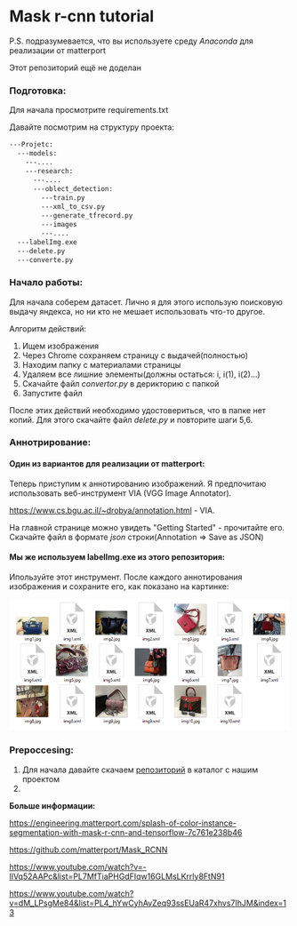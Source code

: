 # Mask r-cnn tutorial #
P.S. подразумевается, что вы используете среду *Anaconda* для реализации от matterport

Этот репозиторий ещё не доделан

### Подготовка: ###

Для начала просмотрите requirements.txt

Давайте посмотрим на структуру проекта:

```
---Projetc:
  ---models:
    ---....
    ---research:
      ---....
      ---oblect_detection:
        ---train.py
        ---xml_to_csv.py
        ---generate_tfrecord.py
        ---images
        ---....
  ---labelImg.exe
  ---delete.py
  ---converte.py
```
  

### Начало работы: ###

Для начала соберем датасет. Лично я для этого использую поисковую выдачу яндекса, но ни кто не мешает использовать что-то другое.

Алгоритм действий:
1) Ищем изображения
2) Через Chrome сохраняем страницу с выдачей(полностью)
3) Находим папку с материалами страницы
4) Удаляем все лишние элементы(должны остаться: i, i(1), i(2)...)
5) Скачайте файл *convertor.py* в дерикторию с папкой
6) Запустите файл

После этих действий необходимо удостовериться, что в папке нет копий. Для этого скачайте файл *delete.py* и повторите шаги 5,6.

### Аннотрирование: ###

#### Один из вариантов для реализации от matterport: ####

Теперь приступим к аннотированию изображений. Я предпочитаю использовать веб-инструмент VIA (VGG Image Annotator).

https://www.cs.bgu.ac.il/~drobya/annotation.html - VIA.

На главной странице можно увидеть "Getting Started" - прочитайте его. Скачайте файл в формате *json* строки(Annotation => Save as JSON)

#### Мы же используем labelImg.exe из этого репозитория: ####

Ипользуйте этот инструмент. После каждого аннотирования изображения и сохраните его, как показано на картинке:

![Image alt](https://github.com/Lednik7/Mask-r-cnn/raw/master/images/Screenshot_6.png)

### Prepoccesing: ###

1) Для начала давайте скачаем [репозиторий](https://github.com/tensorflow/models) в каталог с нашим проектом
2)

**Больше информации:**

https://engineering.matterport.com/splash-of-color-instance-segmentation-with-mask-r-cnn-and-tensorflow-7c761e238b46

https://github.com/matterport/Mask_RCNN

https://www.youtube.com/watch?v=-lIVq52AAPc&list=PL7MfTiaPHGdFIqw16GLMsLKrrly8FtN91

https://www.youtube.com/watch?v=dM_LPsgMe84&list=PL4_hYwCyhAvZeq93ssEUaR47xhvs7IhJM&index=13
